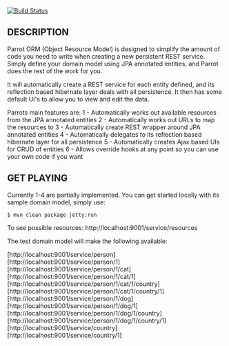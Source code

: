[![Build Status](http://craigcook.co.uk/build/job/Parrot/badge/icon)](http://craigcook.co.uk/build/job/Parrot/)

## DESCRIPTION

Parrot ORM (Object Resource Model) is designed to simplify the amount of code you need to write when creating a new persistent REST service.
Simply define your domain model using JPA annotated entities, and Parrot does the rest of the work for you.

It will automatically create a REST service for each entity defined, and its reflection based hibernate layer deals with all persistence.
It then has some default UI's to allow you to view and edit the data.

Parrots main features are:
1 - Automatically works out available resources from the JPA annotated entities
2 - Automatically works out URLs to map the resources to
3 - Automatically create REST wrapper around JPA annotated entities
4 - Automatically delegates to its reflection based hibernate layer for all persistence
5 - Automatically creates Ajax based UIs for CRUD of entities
6 - Allows override hooks at any point so you can use your own code if you want

## GET PLAYING

Currently 1-4 are partially implemented. You can get started locally with its sample domain model, simply use:

	$ mvn clean package jetty:run

To see possible resources:
http://localhost:9001/service/resources

The test domain model will make the following available:

[http://localhost:9001/service/person]
[http://localhost:9001/service/person/1]
[http://localhost:9001/service/person/1/cat]
[http://localhost:9001/service/person/1/cat/1]
[http://localhost:9001/service/person/1/cat/1/country]
[http://localhost:9001/service/person/1/cat/1/country/1]
[http://localhost:9001/service/person/1/dog]
[http://localhost:9001/service/person/1/dog/1]
[http://localhost:9001/service/person/1/dog/1/country]
[http://localhost:9001/service/person/1/dog/1/country/1]
[http://localhost:9001/service/country]
[http://localhost:9001/service/country/1]

